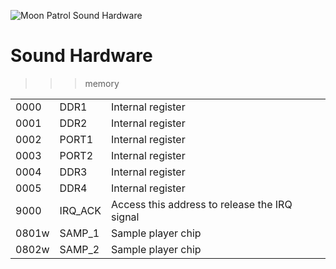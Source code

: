 ![Moon Patrol Sound Hardware](MoonPatrol.jpg)

# Sound Hardware

>>> memory

| | | |
| --- | --- | --- |
| 0000  | DDR1    | Internal register |
| 0001  | DDR2    | Internal register |
| 0002  | PORT1   | Internal register |
| 0003  | PORT2   | Internal register |
| 0004  | DDR3    | Internal register |
| 0005  | DDR4    | Internal register |
| 9000  | IRQ_ACK | Access this address to release the IRQ signal |
| 0801w | SAMP_1  | Sample player chip |
| 0802w | SAMP_2  | Sample player chip |
